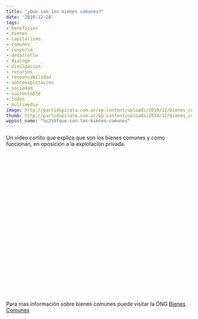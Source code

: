 ```yaml
---
title: "¿Que son los bienes comunes?"
date: '2010-12-28'
tags:
- beneficios
- bienes
- capitalismo
- comunes
- conversa
- desarrollo
- dialogo
- divulgacion
- recursos
- responsabilidad
- sobreexplotacion
- sociedad
- sustentable
- todos
- multimedia
image: http://partidopirata.com.ar/wp-content/uploads/2010/12/bienes_comunes.jpg
thumb: http://partidopirata.com.ar/wp-content/uploads/2010/12/bienes_comunes.jpg
wppost_name: "%c2%bfque-son-los-bienes-comunes"
---
```


Un video cortito que explica que son los bienes comunes y como funcionan, en oposición a la explotación privada.

<object style="height: 390px; width: 640px;" width="640" height="390" classid="clsid:d27cdb6e-ae6d-11cf-96b8-444553540000" codebase="http://download.macromedia.com/pub/shockwave/cabs/flash/swflash.cab#version=6,0,40,0"><param name="allowFullScreen" value="true" /><param name="allowScriptAccess" value="always" /><param name="src" value="http://www.youtube.com/v/4Dg6f1F98LI?version=3" /><param name="allowfullscreen" value="true" /><param name="allowscriptaccess" value="always" /><embed style="height: 390px; width: 640px;" width="640" height="390" type="application/x-shockwave-flash" src="http://www.youtube.com/v/4Dg6f1F98LI?version=3" allowFullScreen="true" allowScriptAccess="always" allowfullscreen="true" allowscriptaccess="always" /></object>

Para mas información sobre bienes comunes puede visitar la ONG <a href="http://www.bienescomunes.org/">Bienes Comunes</a>

